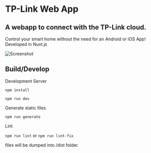 # TP-Link Web App

## A webapp to connect with the TP-Link cloud.

Control your smart home without the need for an Android or iOS App!
Developed in Nuxt.js

![Screenshot](https://i.imgur.com/1xX93b6.png)

## Build/Develop

Development Server

`npm install`

`npm run dev`
    
Generate static files

`npm run generate`

Lint

`npm run lint` or `npm run lint-fix`
    
files will be dumped into /dist folder.
